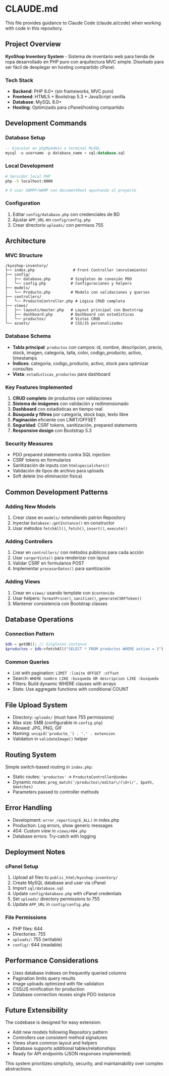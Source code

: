 # CLAUDE.md

This file provides guidance to Claude Code (claude.ai/code) when working with code in this repository.

## Project Overview

**KyoShop Inventory System** - Sistema de inventario web para tienda de ropa desarrollado en PHP puro con arquitectura MVC simple. Diseñado para ser fácil de desplegar en hosting compartido cPanel.

### Tech Stack
- **Backend**: PHP 8.0+ (sin frameworks, MVC puro)
- **Frontend**: HTML5 + Bootstrap 5.3 + JavaScript vanilla
- **Database**: MySQL 8.0+
- **Hosting**: Optimizado para cPanel/hosting compartido

## Development Commands

### Database Setup
```sql
-- Ejecutar en phpMyAdmin o terminal MySQL
mysql -u username -p database_name < sql/database.sql
```

### Local Development
```bash
# Servidor local PHP
php -S localhost:8000

# O usar XAMPP/WAMP con documentRoot apuntando al proyecto
```

### Configuration
1. Editar `config/database.php` con credenciales de BD
2. Ajustar `APP_URL` en `config/config.php`
3. Crear directorio `uploads/` con permisos 755

## Architecture

### MVC Structure
```
/kyoshop-inventory/
├── index.php                 # Front Controller (enrutamiento)
├── config/
│   ├── database.php         # Singleton de conexión PDO
│   └── config.php           # Configuraciones y helpers
├── models/
│   └── Producto.php         # Modelo con validaciones y queries
├── controllers/
│   └── ProductoController.php # Lógica CRUD completa
├── views/
│   ├── layouts/master.php   # Layout principal con Bootstrap
│   ├── dashboard.php        # Dashboard con estadísticas
│   └── productos/           # Vistas CRUD
└── assets/                  # CSS/JS personalizados
```

### Database Schema
- **Tabla principal**: `productos` con campos: id, nombre, descripcion, precio, stock, imagen, categoria, talla, color, codigo_producto, activo, timestamps
- **Índices**: categoria, codigo_producto, activo, stock para optimizar consultas
- **Vista**: `estadisticas_productos` para dashboard

### Key Features Implemented
1. **CRUD completo** de productos con validaciones
2. **Sistema de imágenes** con validación y redimensionado
3. **Dashboard** con estadísticas en tiempo real
4. **Búsqueda y filtros** por categoría, stock bajo, texto libre
5. **Paginación** eficiente con LIMIT/OFFSET
6. **Seguridad**: CSRF tokens, sanitización, prepared statements
7. **Responsive design** con Bootstrap 5.3

### Security Measures
- PDO prepared statements contra SQL injection
- CSRF tokens en formularios
- Sanitización de inputs con `htmlspecialchars()`
- Validación de tipos de archivo para uploads
- Soft delete (no eliminación física)

## Common Development Patterns

### Adding New Models
1. Crear clase en `models/` extendiendo patrón Repository
2. Inyectar `Database::getInstance()` en constructor
3. Usar métodos `fetchAll()`, `fetch()`, `insert()`, `execute()`

### Adding Controllers
1. Crear en `controllers/` con métodos públicos para cada acción
2. Usar `cargarVista()` para renderizar con layout
3. Validar CSRF en formularios POST
4. Implementar `procesarDatos()` para sanitización

### Adding Views
1. Crear en `views/` usando template con `$contenido`
2. Usar helpers: `formatPrice()`, `sanitize()`, `generateCSRFToken()`
3. Mantener consistencia con Bootstrap classes

## Database Operations

### Connection Pattern
```php
$db = getDB(); // Singleton instance
$productos = $db->fetchAll("SELECT * FROM productos WHERE activo = 1");
```

### Common Queries
- List with pagination: `LIMIT :limite OFFSET :offset`
- Search: `WHERE nombre LIKE :busqueda OR descripcion LIKE :busqueda`
- Filters: Build dynamic WHERE clauses with arrays
- Stats: Use aggregate functions with conditional COUNT

## File Upload System

- Directory: `uploads/` (must have 755 permissions)
- Max size: 5MB (configurable in `config.php`)
- Allowed: JPG, PNG, GIF
- Naming: `uniqid('producto_') . '.' . extension`
- Validation in `validateImage()` helper

## Routing System

Simple switch-based routing in `index.php`:
- Static routes: `'productos'` → `ProductoController@index`
- Dynamic routes: `preg_match('/productos\/editar\/(\d+)/', $path, $matches)`
- Parameters passed to controller methods

## Error Handling

- Development: `error_reporting(E_ALL)` in index.php
- Production: Log errors, show generic messages
- 404: Custom view in `views/404.php`
- Database errors: Try-catch with logging

## Deployment Notes

### cPanel Setup
1. Upload all files to `public_html/kyoshop-inventory/`
2. Create MySQL database and user via cPanel
3. Import `sql/database.sql`
4. Update `config/database.php` with cPanel credentials
5. Set `uploads/` directory permissions to 755
6. Update `APP_URL` in `config/config.php`

### File Permissions
- PHP files: 644
- Directories: 755
- `uploads/`: 755 (writable)
- `config/`: 644 (readable)

## Performance Considerations

- Uses database indexes on frequently queried columns
- Pagination limits query results
- Image uploads optimized with file validation
- CSS/JS minification for production
- Database connection reuses single PDO instance

## Future Extensibility

The codebase is designed for easy extension:
- Add new models following Repository pattern
- Controllers use consistent method signatures
- Views share common layout and helpers
- Database supports additional tables/relationships
- Ready for API endpoints (JSON responses implemented)

This system prioritizes simplicity, security, and maintainability over complex abstractions.